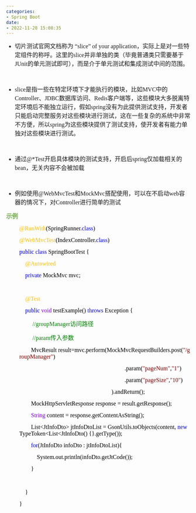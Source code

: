```yaml
---
categories:
- Spring Boot
date:
- 2022-11-28 15:08:35
---
```


<ul style="list-style-type:disc">
    <li><span style="font-size:12.0pt"><span
                style="font-family:&quot;Microsoft YaHei UI&quot;">切片测试官网文档称为</span></span><span
            style="font-size:12.0pt"><span style="font-family:&quot;Comic Sans MS&quot;"> “slice” of your
                application</span></span><span style="font-size:12.0pt"><span
                style="font-family:&quot;Microsoft YaHei UI&quot;">，实际上是对一些特定组件的称呼。这里的</span></span><span
            style="font-size:12.0pt"><span style="font-family:&quot;Comic Sans MS&quot;">slice</span></span><span
            style="font-size:12.0pt"><span
                style="font-family:&quot;Microsoft YaHei UI&quot;">并非单独的类（毕竟普通类只需要基于</span></span><span
            style="font-size:12.0pt"><span style="font-family:&quot;Comic Sans MS&quot;">JUnit</span></span><span
            style="font-size:12.0pt"><span
                style="font-family:&quot;Microsoft YaHei UI&quot;">的单元测试即可），而是介于单元测试和集成测试中间的范围。</span></span></li>
</ul>
<p><span style="font-size:12.0pt"><span style="font-family:&quot;Comic Sans MS&quot;">&nbsp;</span></span></p>
<ul style="list-style-type:disc">
    <li><span style="font-size:12.0pt"><span style="font-family:&quot;Comic Sans MS&quot;">slice</span></span><span
            style="font-size:12.0pt"><span
                style="font-family:&quot;Microsoft YaHei UI&quot;">是指一些在特定环境下才能执行的模块，比如</span></span><span
            style="font-size:12.0pt"><span style="font-family:&quot;Comic Sans MS&quot;">MVC</span></span><span
            style="font-size:12.0pt"><span style="font-family:&quot;Microsoft YaHei UI&quot;">中的</span></span><span
            style="font-size:12.0pt"><span style="font-family:&quot;Comic Sans MS&quot;">Controller</span></span><span
            style="font-size:12.0pt"><span style="font-family:&quot;Microsoft YaHei UI&quot;">、</span></span><span
            style="font-size:12.0pt"><span style="font-family:&quot;Comic Sans MS&quot;">JDBC</span></span><span
            style="font-size:12.0pt"><span style="font-family:&quot;Microsoft YaHei UI&quot;">数据库访问、</span></span><span
            style="font-size:12.0pt"><span style="font-family:&quot;Comic Sans MS&quot;">Redis</span></span><span
            style="font-size:12.0pt"><span
                style="font-family:&quot;Microsoft YaHei UI&quot;">客户端等，这些模块大多脱离特定环境后不能独立运行，假如</span></span><span
            style="font-size:12.0pt"><span style="font-family:&quot;Comic Sans MS&quot;">spring</span></span><span
            style="font-size:12.0pt"><span
                style="font-family:&quot;Microsoft YaHei UI&quot;">没有为此提供测试支持，开发者只能启动完整服务对这些模块进行测试，这在一些复杂的系统中非常不方便，所以</span></span><span
            style="font-size:12.0pt"><span style="font-family:&quot;Comic Sans MS&quot;">spring</span></span><span
            style="font-size:12.0pt"><span
                style="font-family:&quot;Microsoft YaHei UI&quot;">为这些模块提供了测试支持，使开发者有能力单独对这些模块进行测试。</span></span></li>
</ul>
<p><span style="font-size:12.0pt"><span style="font-family:&quot;Comic Sans MS&quot;">&nbsp;</span></span></p>
<ul style="list-style-type:disc">
    <li><span style="font-size:12.0pt"><span style="font-family:&quot;Microsoft YaHei UI&quot;">通过</span></span><span
            style="font-size:12.0pt"><span style="font-family:&quot;Comic Sans MS&quot;">@*Test</span></span><span
            style="font-size:12.0pt"><span
                style="font-family:&quot;Microsoft YaHei UI&quot;">开启具体模块的测试支持，开启后</span></span><span
            style="font-size:12.0pt"><span style="font-family:&quot;Comic Sans MS&quot;">spring</span></span><span
            style="font-size:12.0pt"><span style="font-family:&quot;Microsoft YaHei UI&quot;">仅加载相关的</span></span><span
            style="font-size:12.0pt"><span style="font-family:&quot;Comic Sans MS&quot;">bean</span></span><span
            style="font-size:12.0pt"><span style="font-family:&quot;Microsoft YaHei UI&quot;">，无关内容不会被加载</span></span>
    </li>
</ul>
<p><span style="font-size:12.0pt"><span style="font-family:&quot;Microsoft YaHei UI&quot;">&nbsp;</span></span></p>
<ul style="list-style-type:disc">
    <li><span style="font-size:12.0pt"><span style="font-family:&quot;Microsoft YaHei UI&quot;">例如使用</span></span><span
            style="font-size:12.0pt"><span style="font-family:&quot;Comic Sans MS&quot;">@WebMvcTest</span></span><span
            style="font-size:12.0pt"><span style="font-family:&quot;Microsoft YaHei UI&quot;">和</span></span><span
            style="font-size:12.0pt"><span style="font-family:&quot;Comic Sans MS&quot;">MockMvc</span></span><span
            style="font-size:12.0pt"><span
                style="font-family:&quot;Microsoft YaHei UI&quot;">搭配使用，可以在不启动</span></span><span
            style="font-size:12.0pt"><span style="font-family:&quot;Comic Sans MS&quot;">web</span></span><span
            style="font-size:12.0pt"><span
                style="font-family:&quot;Microsoft YaHei UI&quot;">容器的情况下，对</span></span><span
            style="font-size:12.0pt"><span style="font-family:&quot;Comic Sans MS&quot;">Controller</span></span><span
            style="font-size:12.0pt"><span style="font-family:&quot;Microsoft YaHei UI&quot;">进行简单的测试</span></span></li>
</ul>
<p><span style="font-size:12.0pt"><span style="font-family:&quot;Microsoft YaHei UI&quot;"><span
                style="color:#70ad47"><strong>示例</strong></span></span></span></p>
<p style="margin-left:36px"><span style="font-size:12.0pt"><span style="font-family:&quot;Comic Sans MS&quot;"><span
                style="color:#ffc000">@RunWith</span><span style="color:black">(SpringRunner.</span><span
                style="color:blue">class</span><span style="color:black">)</span></span></span></p>
<p style="margin-left:36px"><span style="font-size:12.0pt"><span style="font-family:&quot;Comic Sans MS&quot;"><span
                style="color:#ffc000">@WebMvcTest</span><span style="color:black">(IndexController.</span><span
                style="color:blue">class</span><span style="color:black">)</span></span></span></p>
<p style="margin-left:36px"><span style="font-size:12.0pt"><span style="font-family:&quot;Comic Sans MS&quot;"><span
                style="color:blue">public</span>&nbsp;<span style="color:blue">class</span><span
                style="color:black">&nbsp;SpringBootTest&nbsp;{</span></span></span></p>
<p style="margin-left:36px"><span style="font-size:12.0pt"><span style="font-family:&quot;Comic Sans MS&quot;"><span
                style="color:#ffc000">&nbsp;&nbsp;&nbsp;&nbsp;@Autowired</span></span></span></p>
<p style="margin-left:36px"><span style="font-size:12.0pt"><span
            style="font-family:&quot;Comic Sans MS&quot;">&nbsp;&nbsp;&nbsp;&nbsp;<span
                style="color:blue">private</span><span style="color:black">&nbsp;MockMvc&nbsp;mvc;</span></span></span>
</p>
<p style="margin-left:36px"><span style="font-size:12.0pt"><span style="font-family:&quot;Comic Sans MS&quot;"><span
                style="color:black">&nbsp;&nbsp;&nbsp;&nbsp;</span></span></span></p>
<p style="margin-left:36px"><span style="font-size:12.0pt"><span style="font-family:&quot;Comic Sans MS&quot;"><span
                style="color:#ffc000">&nbsp;&nbsp;&nbsp;&nbsp;@Test</span></span></span></p>
<p style="margin-left:36px"><span style="font-size:12.0pt"><span
            style="font-family:&quot;Comic Sans MS&quot;">&nbsp;&nbsp;&nbsp;&nbsp;<span
                style="color:blue">public</span>&nbsp;<span style="color:#8000ff">void</span><span
                style="color:black">&nbsp;testExample()&nbsp;</span><span style="color:blue">throws</span><span
                style="color:black">&nbsp;Exception&nbsp;{</span></span></span></p>
<p style="margin-left:36px"><span style="font-size:12.0pt">&nbsp;&nbsp;&nbsp;&nbsp;&nbsp;&nbsp;&nbsp;&nbsp;<span
            style="font-family:&quot;Comic Sans MS&quot;"><span style="color:green">//groupManager</span></span><span
            style="font-family:&quot;Microsoft YaHei UI&quot;"><span style="color:green">访问路径</span></span></span></p>
<p style="margin-left:36px"><span style="font-size:12.0pt">&nbsp;&nbsp;&nbsp;&nbsp;&nbsp;&nbsp;&nbsp;&nbsp;<span
            style="font-family:&quot;Comic Sans MS&quot;"><span style="color:green">//param</span></span><span
            style="font-family:&quot;Microsoft YaHei UI&quot;"><span style="color:green">传入参数</span></span></span></p>
<p style="margin-left:36px"><span style="font-size:12.0pt"><span style="font-family:&quot;Comic Sans MS&quot;"><span
                style="color:black">&nbsp;&nbsp;&nbsp;&nbsp;&nbsp;&nbsp;&nbsp;&nbsp;MvcResult&nbsp;result=mvc.perform(MockMvcRequestBuilders.post(</span><span
                style="color:maroon">"/groupManager"</span><span style="color:black">)</span></span></span></p>
<p style="margin-left:324px"><span style="font-size:12.0pt"><span style="font-family:&quot;Comic Sans MS&quot;"><span
                style="color:black">.param(</span><span style="color:maroon">"pageNum"</span><span
                style="color:black">,</span><span style="color:maroon">"1"</span><span
                style="color:black">)</span></span></span></p>
<p style="margin-left:324px"><span style="font-size:12.0pt"><span style="font-family:&quot;Comic Sans MS&quot;"><span
                style="color:black">.param(</span><span style="color:maroon">"pageSize"</span><span
                style="color:black">,</span><span style="color:maroon">"10"</span><span
                style="color:black">)</span></span></span></p>
<p style="margin-left:288px"><span style="font-size:12.0pt"><span style="font-family:&quot;Comic Sans MS&quot;"><span
                style="color:black">).andReturn();</span></span></span></p>
<p style="margin-left:36px"><span style="font-size:12.0pt"><span style="font-family:&quot;Comic Sans MS&quot;"><span
                style="color:black">&nbsp;&nbsp;&nbsp;&nbsp;&nbsp;&nbsp;&nbsp;&nbsp;MockHttpServletResponse&nbsp;response&nbsp;=&nbsp;result.getResponse();</span></span></span>
</p>
<p style="margin-left:36px"><span style="font-size:12.0pt"><span
            style="font-family:&quot;Comic Sans MS&quot;">&nbsp;&nbsp;&nbsp;&nbsp;&nbsp;&nbsp;&nbsp;&nbsp;<span
                style="color:#8000ff">String</span><span
                style="color:black">&nbsp;content&nbsp;=&nbsp;response.getContentAsString();</span></span></span></p>
<p style="margin-left:36px"><span style="font-size:12.0pt"><span style="font-family:&quot;Comic Sans MS&quot;"><span
                style="color:black">&nbsp;&nbsp;&nbsp;&nbsp;&nbsp;&nbsp;&nbsp;&nbsp;List&lt;JtInfoDto&gt;&nbsp;jtInfoDtoList&nbsp;=&nbsp;GsonUtils.toObjects(content,&nbsp;</span><span
                style="color:blue">new</span><span
                style="color:black">&nbsp;TypeToken&lt;List&lt;JtInfoDto()&nbsp;{}.getType());</span></span></span>
</p>
<p style="margin-left:36px"><span style="font-size:12.0pt"><span
            style="font-family:&quot;Comic Sans MS&quot;">&nbsp;&nbsp;&nbsp;&nbsp;&nbsp;&nbsp;&nbsp;&nbsp;<span
                style="color:blue">for</span><span
                style="color:black">(JtInfoDto&nbsp;infoDto&nbsp;:&nbsp;jtInfoDtoList){</span></span></span></p>
<p style="margin-left:36px"><span style="font-size:12.0pt"><span style="font-family:&quot;Comic Sans MS&quot;"><span
                style="color:black">&nbsp;&nbsp;&nbsp;&nbsp;&nbsp;&nbsp;&nbsp;&nbsp;&nbsp;&nbsp;&nbsp;&nbsp;System.out.println(infoDto.getJtCode());</span></span></span>
</p>
<p style="margin-left:36px"><span style="font-size:12.0pt"><span style="font-family:&quot;Comic Sans MS&quot;"><span
                style="color:black">&nbsp;&nbsp;&nbsp;&nbsp;&nbsp;&nbsp;&nbsp;&nbsp;}</span></span></span></p>
<p style="margin-left:36px"><span style="font-size:12.0pt"><span
            style="font-family:&quot;Microsoft YaHei&quot;">&nbsp;</span></span></p>
<p style="margin-left:36px"><span style="font-size:12.0pt"><span style="font-family:&quot;Comic Sans MS&quot;"><span
                style="color:black">&nbsp;&nbsp;&nbsp;&nbsp;}</span></span></span></p>
<p style="margin-left:36px"><span style="font-size:12.0pt"><span style="font-family:&quot;Comic Sans MS&quot;"><span
                style="color:black">}</span></span></span></p>
<p><span style="font-size:12.0pt"><span style="font-family:&quot;Microsoft YaHei UI&quot;"><span
                style="color:#70ad47">&nbsp;</span></span></span>​​​​​​​</p>